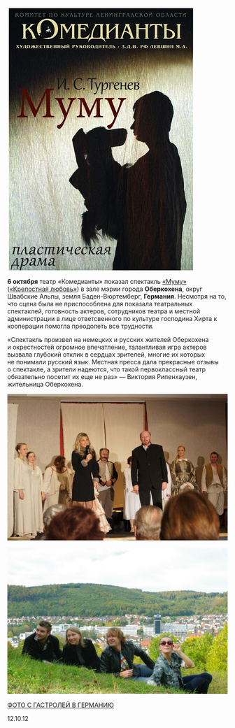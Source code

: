 [
![](../../press/k-otkrytiyu-novogo-sezona/image-02.jpg)
][0]


**6 октября** театр «Комедианты» показал спектакль [«Муму»][0] ([«Крепостная любовь»][0]) в зале мэрии города **Оберкохена**, округ Швабские Альпы, земля Баден-Вюртемберг, **Германия**. Несмотря на то, что сцена была не приспособлена для показала театральных спектаклей, готовность актеров, сотрудников театра и местной администрации в лице ответсвенного по культуре господина Хирта к кооперации помогла преодолеть все трудности.


«Спектакль произвел на немецких и русских жителей Оберкохена и окрестностей огромное впечатление, талантливая игра актеров вызвала глубокий отклик в сердцах зрителей, многие их которых не понимали русский язык. Местная пресса дала прекрасные отзывы о спектакле, а зрители надеются, что такой первоклассный театр обязательно посетит их еще не раз» — Виктория Рипенхаузен, жительница Оберкохена.


[
![](image-02.jpg)
][1]


[
![](image-03.jpg)
][1]


[ФОТО С ГАСТРОЛЕЙ В ГЕРМАНИЮ][1]


12.10.12

[0]: ../../performance/krepostnaya-lyubov-mumu "Крепостная любовь (Муму)"
[1]: ../fotootchyot-s-gastrolei-v-germaniyu-g-oberkokhen "Фотоотчёт с гастролей в Германию (г. Оберкохен)"